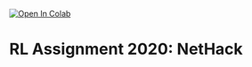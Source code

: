 [![Open In Colab](https://colab.research.google.com/assets/colab-badge.svg)](https://colab.research.google.com/drive/1SSt43VLKbGUVy2jOp0DQi51loG1_55p7)
# RL Assignment 2020: NetHack
